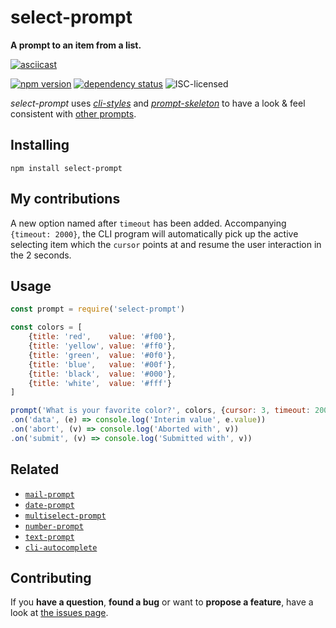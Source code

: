 # select-prompt

**A prompt to an item from a list.**

[![asciicast](https://asciinema.org/a/41541.png)](https://asciinema.org/a/41541)

[![npm version](https://img.shields.io/npm/v/select-prompt.svg)](https://www.npmjs.com/package/select-prompt)
[![dependency status](https://img.shields.io/david/derhuerst/select-prompt.svg)](https://david-dm.org/derhuerst/select-prompt#info=dependencies)
![ISC-licensed](https://img.shields.io/github/license/derhuerst/select-prompt.svg)

*select-prompt* uses [*cli-styles*](https://github.com/derhuerst/cli-styles) and [*prompt-skeleton*](https://github.com/derhuerst/prompt-skeleton) to have a look & feel consistent with [other prompts](https://github.com/derhuerst/prompt-skeleton#prompts-using-prompt-skeleton).


## Installing

```
npm install select-prompt
```

## My contributions

A new option named after <code>timeout</code> has been added. Accompanying <code>{timeout: 2000}</code>,
the CLI program will automatically pick up the active selecting item which the <code>cursor</code>
points at and resume the user interaction in the 2 seconds.

## Usage

```js
const prompt = require('select-prompt')

const colors = [
    {title: 'red',    value: '#f00'},
    {title: 'yellow', value: '#ff0'},
    {title: 'green',  value: '#0f0'},
    {title: 'blue',   value: '#00f'},
    {title: 'black',  value: '#000'},
    {title: 'white',  value: '#fff'}
]

prompt('What is your favorite color?', colors, {cursor: 3, timeout: 2000})
.on('data', (e) => console.log('Interim value', e.value))
.on('abort', (v) => console.log('Aborted with', v))
.on('submit', (v) => console.log('Submitted with', v))
```


## Related

- [`mail-prompt`](https://github.com/derhuerst/mail-prompt)
- [`date-prompt`](https://github.com/derhuerst/date-prompt)
- [`multiselect-prompt`](https://github.com/derhuerst/multiselect-prompt)
- [`number-prompt`](https://github.com/derhuerst/number-prompt)
- [`text-prompt`](https://github.com/derhuerst/text-prompt)
- [`cli-autocomplete`](https://github.com/derhuerst/cli-autocomplete)


## Contributing

If you **have a question**, **found a bug** or want to **propose a feature**, have a look at [the issues page](https://github.com/derhuerst/select-prompt/issues).
